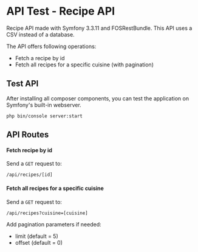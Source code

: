 API Test - Recipe API
==========

Recipe API made with Symfony 3.3.11 and FOSRestBundle. This API uses a CSV instead of a database.

The API offers following operations:

- Fetch a recipe by id
- Fetch all recipes for a specific cuisine (with pagination)

Test API
-------------------

After installing all composer components, you can test the application on Symfony's built-in webserver.

```
php bin/console server:start
```


API Routes
-------------------

#### Fetch recipe by id

Send a `GET` request to:
```
/api/recipes/[id]
```

#### Fetch all recipes for a specific cuisine

Send a `GET` request to:
```
/api/recipes?cuisine=[cuisine]
```

Add pagination parameters if needed:
* limit (default = 5)
* offset (default = 0)